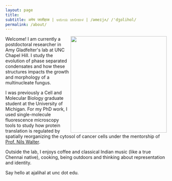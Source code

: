 ```yaml
---
layout: page
title: 
subtitle: अमेय जालीहाळ | ಅಮೇಯ ಜಾಲೀಹಾಳ | /əmeɪjʌ/ /'dʒɑlihɑl/
permalink: /about/
---
```


<img align="right" width="300" height="300" src="/Images/trdlnik_cropped.png">

Welcome! I am currently a postdoctoral researcher in Amy Gladfelter's lab at UNC Chapel Hill. I study the evolution of phase separated condensates and how these structures impacts the growth and morphology of a multinucleate fungus.

I was previously a Cell and Molecular Biology graduate student at the University of Michigan. For my PhD work, I used single-molecule fluorescence microscopy tools to study how protein translation is regulated by spatially reorganizing the cytosol of cancer cells under the mentorship of [Prof. Nils Walter](https://sites.lsa.umich.edu/walter-lab/).

Outside the lab, I enjoys coffee and classical Indian music (like a true Chennai native), cooking, being outdoors and thinking about representation and identity.

Say hello at ajalihal at unc dot edu.
